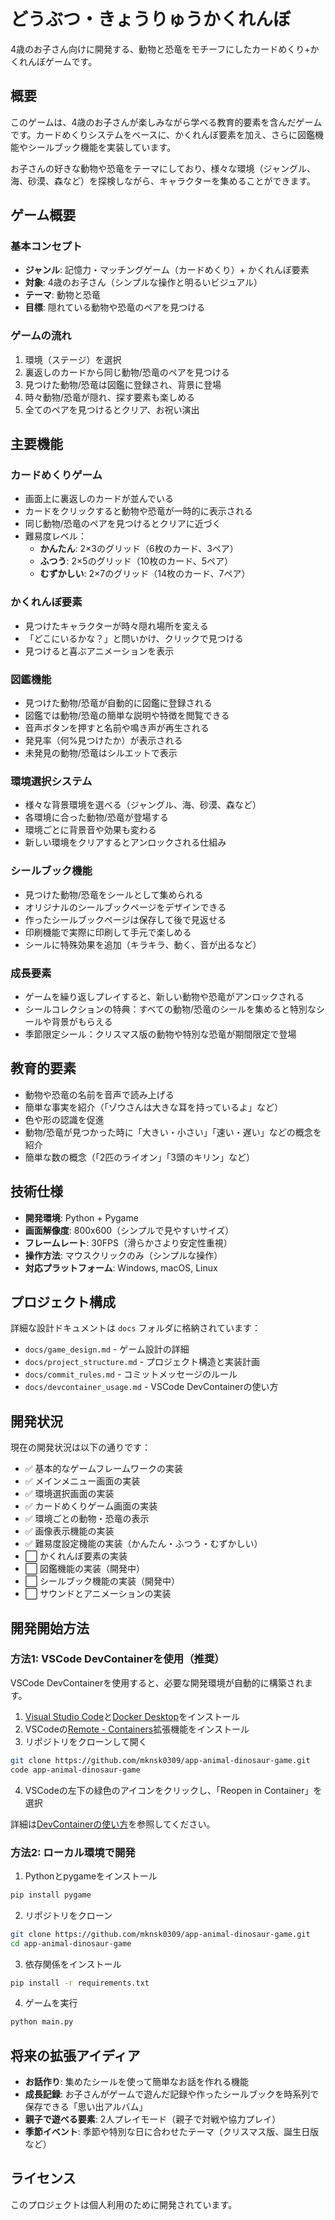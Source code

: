 # どうぶつ・きょうりゅうかくれんぼ

4歳のお子さん向けに開発する、動物と恐竜をモチーフにしたカードめくり+かくれんぼゲームです。

## 概要

このゲームは、4歳のお子さんが楽しみながら学べる教育的要素を含んだゲームです。カードめくりシステムをベースに、かくれんぼ要素を加え、さらに図鑑機能やシールブック機能を実装しています。

お子さんの好きな動物や恐竜をテーマにしており、様々な環境（ジャングル、海、砂漠、森など）を探検しながら、キャラクターを集めることができます。

## ゲーム概要

### 基本コンセプト
- **ジャンル**: 記憶力・マッチングゲーム（カードめくり）+ かくれんぼ要素
- **対象**: 4歳のお子さん（シンプルな操作と明るいビジュアル）
- **テーマ**: 動物と恐竜
- **目標**: 隠れている動物や恐竜のペアを見つける

### ゲームの流れ
1. 環境（ステージ）を選択
2. 裏返しのカードから同じ動物/恐竜のペアを見つける
3. 見つけた動物/恐竜は図鑑に登録され、背景に登場
4. 時々動物/恐竜が隠れ、探す要素も楽しめる
5. 全てのペアを見つけるとクリア、お祝い演出

## 主要機能

### カードめくりゲーム
- 画面上に裏返しのカードが並んでいる
- カードをクリックすると動物や恐竜が一時的に表示される
- 同じ動物/恐竜のペアを見つけるとクリアに近づく
- 難易度レベル：
  - **かんたん**: 2×3のグリッド（6枚のカード、3ペア）
  - **ふつう**: 2×5のグリッド（10枚のカード、5ペア）
  - **むずかしい**: 2×7のグリッド（14枚のカード、7ペア）

### かくれんぼ要素
- 見つけたキャラクターが時々隠れ場所を変える
- 「どこにいるかな？」と問いかけ、クリックで見つける
- 見つけると喜ぶアニメーションを表示

### 図鑑機能
- 見つけた動物/恐竜が自動的に図鑑に登録される
- 図鑑では動物/恐竜の簡単な説明や特徴を閲覧できる
- 音声ボタンを押すと名前や鳴き声が再生される
- 発見率（何%見つけたか）が表示される
- 未発見の動物/恐竜はシルエットで表示

### 環境選択システム
- 様々な背景環境を選べる（ジャングル、海、砂漠、森など）
- 各環境に合った動物/恐竜が登場する
- 環境ごとに背景音や効果も変わる
- 新しい環境をクリアするとアンロックされる仕組み

### シールブック機能
- 見つけた動物/恐竜をシールとして集められる
- オリジナルのシールブックページをデザインできる
- 作ったシールブックページは保存して後で見返せる
- 印刷機能で実際に印刷して手元で楽しめる
- シールに特殊効果を追加（キラキラ、動く、音が出るなど）

### 成長要素
- ゲームを繰り返しプレイすると、新しい動物や恐竜がアンロックされる
- シールコレクションの特典：すべての動物/恐竜のシールを集めると特別なシールや背景がもらえる
- 季節限定シール：クリスマス版の動物や特別な恐竜が期間限定で登場

## 教育的要素
- 動物や恐竜の名前を音声で読み上げる
- 簡単な事実を紹介（「ゾウさんは大きな耳を持っているよ」など）
- 色や形の認識を促進
- 動物/恐竜が見つかった時に「大きい・小さい」「速い・遅い」などの概念を紹介
- 簡単な数の概念（「2匹のライオン」「3頭のキリン」など）

## 技術仕様

- **開発環境**: Python + Pygame
- **画面解像度**: 800x600（シンプルで見やすいサイズ）
- **フレームレート**: 30FPS（滑らかさより安定性重視）
- **操作方法**: マウスクリックのみ（シンプルな操作）
- **対応プラットフォーム**: Windows, macOS, Linux

## プロジェクト構成

詳細な設計ドキュメントは `docs` フォルダに格納されています：

- `docs/game_design.md` - ゲーム設計の詳細
- `docs/project_structure.md` - プロジェクト構造と実装計画
- `docs/commit_rules.md` - コミットメッセージのルール
- `docs/devcontainer_usage.md` - VSCode DevContainerの使い方

## 開発状況

現在の開発状況は以下の通りです：

- ✅ 基本的なゲームフレームワークの実装
- ✅ メインメニュー画面の実装
- ✅ 環境選択画面の実装
- ✅ カードめくりゲーム画面の実装
- ✅ 環境ごとの動物・恐竜の表示
- ✅ 画像表示機能の実装
- ✅ 難易度設定機能の実装（かんたん・ふつう・むずかしい）
- ⬜ かくれんぼ要素の実装
- ⬜ 図鑑機能の実装（開発中）
- ⬜ シールブック機能の実装（開発中）
- ⬜ サウンドとアニメーションの実装

## 開発開始方法

### 方法1: VSCode DevContainerを使用（推奨）

VSCode DevContainerを使用すると、必要な開発環境が自動的に構築されます。

1. [Visual Studio Code](https://code.visualstudio.com/)と[Docker Desktop](https://www.docker.com/products/docker-desktop)をインストール
2. VSCodeの[Remote - Containers](https://marketplace.visualstudio.com/items?itemName=ms-vscode-remote.remote-containers)拡張機能をインストール
3. リポジトリをクローンして開く
```bash
git clone https://github.com/mknsk0309/app-animal-dinosaur-game.git
code app-animal-dinosaur-game
```
4. VSCodeの左下の緑色のアイコンをクリックし、「Reopen in Container」を選択

詳細は[DevContainerの使い方](docs/devcontainer_usage.md)を参照してください。

### 方法2: ローカル環境で開発

1. Pythonとpygameをインストール
```bash
pip install pygame
```

2. リポジトリをクローン
```bash
git clone https://github.com/mknsk0309/app-animal-dinosaur-game.git
cd app-animal-dinosaur-game
```

3. 依存関係をインストール
```bash
pip install -r requirements.txt
```

4. ゲームを実行
```bash
python main.py
```

## 将来の拡張アイディア
- **お話作り**: 集めたシールを使って簡単なお話を作れる機能
- **成長記録**: お子さんがゲームで遊んだ記録や作ったシールブックを時系列で保存できる「思い出アルバム」
- **親子で遊べる要素**: 2人プレイモード（親子で対戦や協力プレイ）
- **季節イベント**: 季節や特別な日に合わせたテーマ（クリスマス版、誕生日版など）

## ライセンス

このプロジェクトは個人利用のために開発されています。
